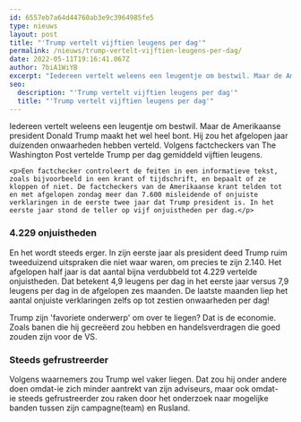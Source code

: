 ```yaml
---
id: 6557eb7a64d44760ab3e9c3964985fe5
type: nieuws
layout: post
title: "'Trump vertelt vijftien leugens per dag'"
permalink: /nieuws/trump-vertelt-vijftien-leugens-per-dag/
date: 2022-05-11T19:16:41.067Z
author: 7biA1WiYB
excerpt: "Iedereen vertelt weleens een leugentje om bestwil. Maar de Amerikaanse president Donald Trump maakt het wel heel bont. Hij zou het afgelopen jaar duizenden onwaarheden hebben verteld. Volgens factcheckers van The Washington Post vertelde Trump per dag gemiddeld vijftien leugens.  "
seo:
  description: "'Trump vertelt vijftien leugens per dag'"
  title: "'Trump vertelt vijftien leugens per dag'"
---
```

Iedereen vertelt weleens een leugentje om bestwil. Maar de Amerikaanse president Donald Trump maakt het wel heel bont. Hij zou het afgelopen jaar duizenden onwaarheden hebben verteld. Volgens factcheckers van The Washington Post vertelde Trump per dag gemiddeld vijftien leugens.  

    <p>Een factchecker controleert de feiten in een informatieve tekst, zoals bijvoorbeeld in een krant of tijdschrift, en bepaalt of ze kloppen of niet. De factcheckers van de Amerikaanse krant telden tot en met afgelopen zondag meer dan 7.600 misleidende of onjuiste verklaringen in de eerste twee jaar dat Trump president is. In het eerste jaar stond de teller op vijf onjuistheden per dag.</p>
<h3>4.229 onjuistheden</h3>
<p>En het wordt steeds erger. In zijn eerste jaar als president deed Trump ruim tweeduizend uitspraken die niet waar waren, om precies te zijn 2.140. Het afgelopen half jaar is dat aantal bijna verdubbeld tot 4.229 vertelde onjuistheden. Dat betekent 4,9 leugens per dag in het eerste jaar versus 7,9 leugens per dag in de afgelopen zes maanden. De laatste maanden liep het aantal onjuiste verklaringen zelfs op tot zestien onwaarheden per dag! </p>
<p>Trump zijn 'favoriete onderwerp' om over te liegen? Dat is de economie. Zoals banen die hij gecreëerd zou hebben en handelsverdragen die goed zouden zijn voor de VS.</p>
<h3>Steeds gefrustreerder</h3>
<p>Volgens waarnemers zou Trump wel vaker liegen. Dat zou hij onder andere doen omdat-ie zich minder aantrekt van zijn adviseurs, maar ook omdat-ie steeds gefrustreerder zou raken door het onderzoek naar mogelijke banden tussen zijn campagne(team) en Rusland.</p>  
